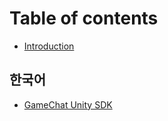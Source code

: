 # Table of contents

* [Introduction](README.md)

## 한국어

- [GameChat Unity SDK](ko/gamechat_unity.md)
